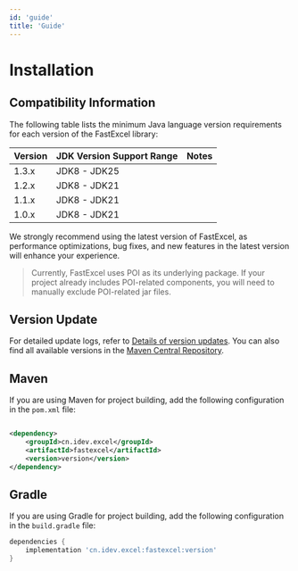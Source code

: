 ```yaml
---
id: 'guide'
title: 'Guide'
---
```


# Installation

## Compatibility Information

The following table lists the minimum Java language version requirements for each version of the FastExcel library:

| Version | JDK Version Support Range | Notes |
|---------|---------------------------|-------|
| 1.3.x   | JDK8 - JDK25              |       |
| 1.2.x   | JDK8 - JDK21              |       |
| 1.1.x   | JDK8 - JDK21              |       |
| 1.0.x   | JDK8 - JDK21              |       |

We strongly recommend using the latest version of FastExcel, as performance optimizations, bug fixes, and new features
in the latest version will enhance your experience.

> Currently, FastExcel uses POI as its underlying package. If your project already includes POI-related components, you
> will need to manually exclude POI-related jar files.

## Version Update

For detailed update logs, refer
to [Details of version updates](https://github.com/fast-excel/fastexcel/blob/main/CHANGELOG.md). You can also find all
available versions in the [Maven Central Repository](https://mvnrepository.com/artifact/cn.idev.excel/fastexcel).

## Maven

If you are using Maven for project building, add the following configuration in the `pom.xml` file:

```xml

<dependency>
    <groupId>cn.idev.excel</groupId>
    <artifactId>fastexcel</artifactId>
    <version>version</version>
</dependency>
```

## Gradle

If you are using Gradle for project building, add the following configuration in the `build.gradle` file:

```gradle
dependencies {
    implementation 'cn.idev.excel:fastexcel:version'
}
```
